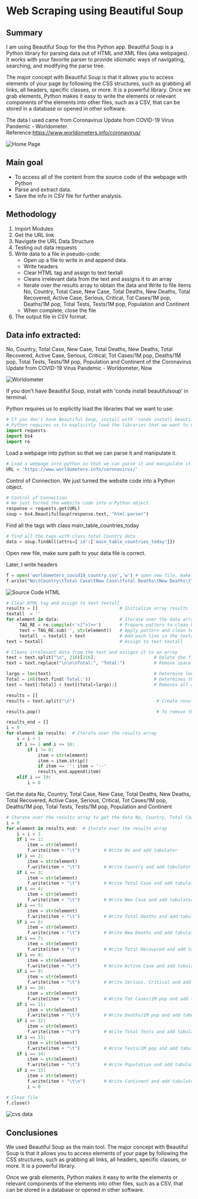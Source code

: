 # Web Scraping using Beautiful Soup

## Summary

I am using Beautiful Soup for the this Python app. Beautiful Soup is a Python library for parsing data out of HTML and XML files (aka webpages). It works with your favorite parser to provide idiomatic ways of navigating, searching, and modifying the parse tree.

The major concept with Beautiful Soup is that it allows you to access elements of your page by following the CSS structures, such as grabbing all links, all headers, specific classes, or more. It is a powerful library. Once we grab elements, Python makes it easy to write the elements or relevant components of the elements into other files, such as a CSV, that can be stored in a database or opened in other software.

The data I used came from Coronavirus Update from COVID-19 Virus Pandemic - Worldometer. Reference:https://www.worldometers.info/coronavirus/

![Home Page](images/home.png)

## Main goal

+ To access all of the content from the source code of the webpage with Python
+ Parse and extract data. 
+ Save the info in CSV file for further analysis.

## Methodology

1. Import Modules
2. Get the URL link
3. Navigate the URL Data Structure
4. Testing out data requests
5. Write data to a file in pseudo-code:
    + Open up a file to write in and append data. 
    + Write headers
    + Clear HTML tag and assign to text textall
    + Cleans irrelevant data from the text and assigns it to an array
    + Iterate over the results array to obtain the data and Write to file items No, Country, Total Case, New Case, Total Deaths, New Deaths, Total Recovered, Active Case, Serious, Critical, Tot Cases/1M pop, Deaths/1M pop, Total Tests, Tests/1M pop, Population and Continent
    + When complete, close the file
6. The output file in CSV format.

## Data info extracted:
No, Country, Total Case, New Case, Total Deaths, New Deaths, Total Recovered, Active Case, Serious, Critical, Tot Cases/1M pop, Deaths/1M pop, Total Tests, Tests/1M pop, Population and Continent of the Coronavirus Update from COVID-19 Virus Pandemic - Worldometer, Now

![Worldometer](images/Worldometer1.png)

If you don't have Beautiful Soup, install with 'conda install beautifulsoup' in terminal.

Python requires us to explicitly load the libraries that we want to use:


```python
# If you don't have Beautiful Soup, install with 'conda install beautifulsoup' in terminal
# Python requires us to explicitly load the libraries that we want to use:
import requests
import bs4
import re
```

Load a webpage into python so that we can parse it and manipulate it.


```python
# Load a webpage into python so that we can parse it and manipulate it.
URL = 'https://www.worldometers.info/coronavirus/'
```

Control of Connection. We just turned the website code into a Python object. 


```python
# Control of Connection
# We just turned the website code into a Python object. 
response = requests.get(URL)
soup = bs4.BeautifulSoup(response.text, "html.parser")
```

Find all the tags with class main_table_countries_today


```python
# find all the tags with class total Country data
data = soup.findAll(attrs={'id':['main_table_countries_today']})
```

Open new file, make sure path to your data file is correct.

Later, I write headers


```python
f = open('worldometers_covid19_country.csv','w') # open new file, make sure path to your data file is correctf = open('worldometers_covid19_country.csv','w') # open new file, make sure path to your data file is correct
f.write("No\tCountry\tTotal Case\tNew Case\tTotal Deaths\tNew Deaths\tTotal Recovered\tActive Case\tSerious, Critical\tTot Cases/1M pop\tDeaths/1M pop\tTotal Tests\tTests/1M pop\tPopulation\tContinent" + "\n") # write headers
```

![Source Code HTML](images/code.png)


```python
# Clear HTML tag and assign to text textall
results = []                               # Initialize array results
textall  = '' 
for element in data:                       # Iterate over the data array
     TAG_RE = re.compile(r'<[^>]+>')       # Prepare pattern to clean html tag from str (element) strings
     text = TAG_RE.sub('', str(element))   # Apply pattern and clean text html tag
     textall  = textall + text             # Add each line in the textall string
text = textall                             # Assign to text textall
```


```python
# Cleans irrelevant data from the text and assigns it to an array
text = text.split("\n", 216)[216];                      # Delete the first 216 lines of the text
text = text.replace("\n\n\nTotal:", "Total:")           # Remove space after string 

largo = len(text)                                       # Determine length of text                                    
Total = int(text.find('Total:'))                        # Determines the position of the string Total:    
text = text[:Total] + text[(Total+largo):]              # Removes all characters from the text starting from the string Total: to the end

results = []
results = text.split("\n")                               # Create result arrays with valid data

results.pop()                                            # To remove the last item from the list  
```


```python
results_end = []
i = 0
for element in results:  # Iterate over the results array
    i = i + 1
    if i >= 1 and i <= 16:
        if i != 8: 
            item = str(element)
            item = item.strip()
            if item == '': item = '--'  
            results_end.append(item)
    elif i == 19:
        i = 0  
```

Get the data No, Country, Total Case, New Case, Total Deaths, New Deaths, Total Recovered, Active Case, Serious, Critical, Tot Cases/1M pop, Deaths/1M pop, Total Tests, Tests/1M pop, Population and Continent


```python
# Iterate over the results array to get the data No, Country, Total Case, New Case, Total Deaths, New Deaths, Total Recovered, Active Case, Serious, Critical, Tot Cases/1M pop, Deaths/1M pop, Total Tests, Tests/1M pop, Population and Continent
i = 0
for element in results_end:  # Iterate over the results array
    i = i + 1
    if i == 1:         
        item = str(element)
        f.write(item + "\t")         # Write No and add tabulator
    if i == 2: 
        item = str(element)
        f.write(item + "\t")         # Write Country and add tabulator
    if i == 3: 
        item = str(element)
        f.write(item + "\t")         # Write Total Case and add tabulator
    if i == 4: 
        item = str(element)
        f.write(item + "\t")         # Write New Case and add tabulator
    if i == 5: 
        item = str(element)
        f.write(item + "\t")         # Write Total Deaths and add tabulator
    if i == 6: 
        item = str(element)
        f.write(item + "\t")         # Write New Deaths and add tabulator 
    if i == 7: 
        item = str(element)
        f.write(item + "\t")         # Write Total Recovered and add tabulator
    if i == 8: 
        item = str(element)
        f.write(item + "\t")         # Write Active Case and add tabulator
    if i == 9: 
        item = str(element)
        f.write(item + "\t")         # Write Serious, Critical and add tabulator
    if i == 10: 
        item = str(element)
        f.write(item + "\t")         # Write Tot Cases/1M pop and add tabulator 
    if i == 11: 
        item = str(element)
        f.write(item + "\t")         # Write Deaths/1M pop and add tabulator
    if i == 12: 
        item = str(element)
        f.write(item + "\t")         # Write Total Tests and add tabulator
    if i == 13: 
        item = str(element)
        f.write(item + "\t")         # Write Tests/1M pop and add tabulator
    if i == 14: 
        item = str(element)
        f.write(item + "\t")         # Write Population and add tabulator
    if i == 15: 
        item = str(element)
        f.write(item + "\t\n")       # Write Continent and add tabulator
        i = 0

```


```python
# Close file
f.close()
```

![cvs data](images/cvs.png)

## Conclusiones

We used Beautiful Soup as the main tool. The major concept with Beautiful Soup is that it allows you to access elements of your page by following the CSS structures, such as grabbing all links, all headers, specific classes, or more. It is a powerful library.

 Once we grab elements, Python makes it easy to write the elements or relevant components of the elements into other files, such as a CSV, that can be stored in a database or opened in other software.
